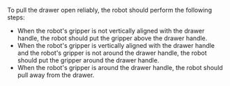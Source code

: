 To pull the drawer open reliably, the robot should perform the following steps:

- When the robot's gripper is not vertically aligned with the drawer handle, the robot should put the gripper above the drawer handle.
- When the robot's gripper is vertically aligned with the drawer handle and the robot's gripper is not around the drawer handle, the robot should put the gripper around the drawer handle.
- When the robot's gripper is around the drawer handle, the robot should pull away from the drawer.